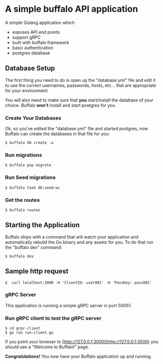 # A simple buffalo API application

A simple Golang application which
  -  exposes API end points
  -  support gRPC
  -  built with buffalo framework
  -  basic authentication
  -  postgres database


## Database Setup

The first thing you need to do is open up the "database.yml" file and edit it to use the correct usernames, passwords, hosts, etc... that are appropriate for your environment.

You will also need to make sure that **you** start/install the database of your choice. Buffalo **won't** install and start postgres for you.

### Create Your Databases

Ok, so you've edited the "database.yml" file and started postgres, now Buffalo can create the databases in that file for you:

	$ buffalo db create -a

### Run migrations

    $ buffalo pop migrate

### Run Seed migrations

    $ buffalo task db:seed:wc

### Get the routes

    $ buffalo routes

## Starting the Application

Buffalo ships with a command that will watch your application and automatically rebuild the Go binary and any assets for you. To do that run the "buffalo dev" command:

	$ buffalo dev


## Sample http request

    $  curl localhost:3000 -H 'ClientID: user001' -H 'PassKey: pass001'

### gRPC Server

   This application is running a simple gRPC server in port 50051.

### Run gRPC client to test the gRPC server

    $ cd grpc-client
    $ go run run-client.go

If you point your browser to [http://127.0.0.1:3000](http://127.0.0.1:3000) you should see a "Welcome to Buffalo!" page.

**Congratulations!** You now have your Buffalo application up and running.
